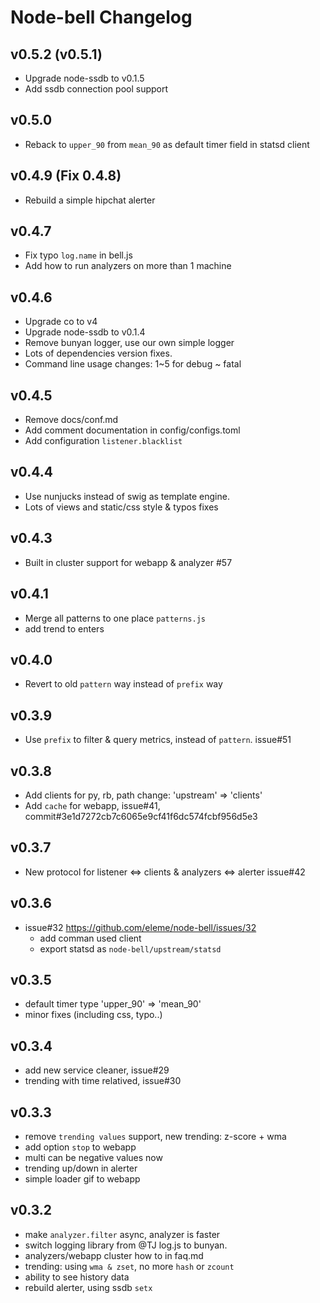 Node-bell Changelog
===================

v0.5.2 (v0.5.1)
---------------

- Upgrade node-ssdb to v0.1.5
- Add ssdb connection pool support

v0.5.0
------

- Reback to `upper_90` from `mean_90` as default timer field in statsd client

v0.4.9 (Fix 0.4.8)
------------------

- Rebuild a simple hipchat alerter

v0.4.7
------

- Fix typo `log.name` in bell.js
- Add how to run analyzers on more than 1 machine

v0.4.6
------

- Upgrade co to v4
- Upgrade node-ssdb to v0.1.4
- Remove bunyan logger, use our own simple logger
- Lots of dependencies version fixes.
- Command line usage changes: 1~5 for debug ~ fatal

v0.4.5
------

- Remove docs/conf.md
- Add comment documentation in config/configs.toml
- Add configuration `listener.blacklist`

v0.4.4
------

- Use nunjucks instead of swig as template engine.
- Lots of views and static/css style & typos fixes

v0.4.3
------

- Built in cluster support for webapp & analyzer #57

v0.4.1
------

- Merge all patterns to one place `patterns.js`
- add trend to enters

v0.4.0
------

- Revert to old `pattern` way instead of `prefix` way

v0.3.9
------

- Use `prefix` to filter & query metrics, instead of `pattern`. issue#51

v0.3.8
------

- Add clients for py, rb, path change: 'upstream' => 'clients'
- Add `cache` for webapp, issue#41, commit#3e1d7272cb7c6065e9cf41f6dc574fcbf956d5e3

v0.3.7
------

- New protocol for listener <=> clients & analyzers <=> alerter  issue#42

v0.3.6
-------

- issue#32 https://github.com/eleme/node-bell/issues/32
   - add comman used client
   - export statsd as `node-bell/upstream/statsd`

v0.3.5
------

- default timer type 'upper_90' => 'mean_90'
- minor fixes (including css, typo..)

v0.3.4
------

- add new service cleaner, issue#29
- trending with time relatived, issue#30

v0.3.3
------

- remove `trending values` support, new trending: z-score + wma
- add option `stop` to webapp
- multi can be negative values now
- trending up/down in alerter
- simple loader gif to webapp

v0.3.2
------

- make `analyzer.filter` async, analyzer is faster
- switch logging library from @TJ log.js to bunyan.
- analyzers/webapp cluster how to in faq.md
- trending: using `wma & zset`, no more `hash` or `zcount`
- ability to see history data
- rebuild alerter, using ssdb `setx`
